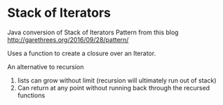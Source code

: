 # Stack of Iterators

Java conversion of Stack of Iterators Pattern from this blog 
http://garethrees.org/2016/09/28/pattern/

Uses a function to create a closure over an Iterator.

An alternative to recursion
    
  1) lists can grow without limit (recursion will ultimately run out of stack)
  1) Can return at any point without running back through the recursed functions
 
